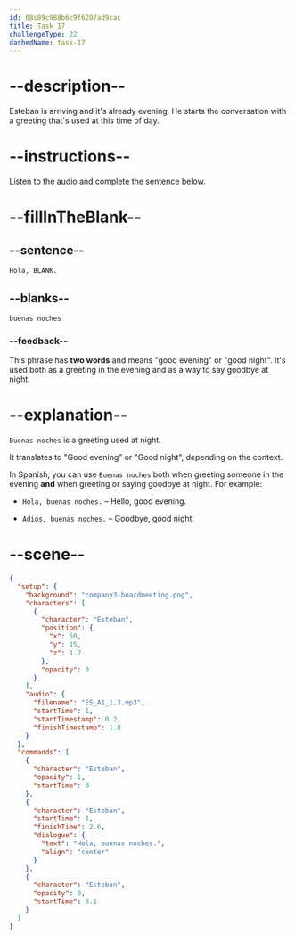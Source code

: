 ```yaml
---
id: 68c89c988b6c9f6207ad9cac
title: Task 17
challengeType: 22
dashedName: task-17
---
```

<!-- (Audio) Esteban: Hola, buenas noches -->

# --description--

Esteban is arriving and it's already evening. He starts the conversation with a greeting that's used at this time of day.

# --instructions--

Listen to the audio and complete the sentence below.

# --fillInTheBlank--

## --sentence--

`Hola, BLANK.`

## --blanks--

`buenas noches`

### --feedback--

This phrase has **two words** and means "good evening" or "good night". It's used both as a greeting in the evening and as a way to say goodbye at night.

# --explanation--

`Buenas noches` is a greeting used at night.  

It translates to "Good evening" or "Good night", depending on the context.

In Spanish, you can use `Buenas noches` both when greeting someone in the evening **and** when greeting or saying goodbye at night. For example:  

- `Hola, buenas noches.` – Hello, good evening.

- `Adiós, buenas noches.` – Goodbye, good night.

# --scene--

```json
{
  "setup": {
    "background": "company3-boardmeeting.png",
    "characters": [
      {
        "character": "Esteban",
        "position": {
          "x": 50,
          "y": 15,
          "z": 1.2
        },
        "opacity": 0
      }
    ],
    "audio": {
      "filename": "ES_A1_1.3.mp3",
      "startTime": 1,
      "startTimestamp": 0.2,
      "finishTimestamp": 1.8
    }
  },
  "commands": [
    {
      "character": "Esteban",
      "opacity": 1,
      "startTime": 0
    },
    {
      "character": "Esteban",
      "startTime": 1,
      "finishTime": 2.6,
      "dialogue": {
        "text": "Hola, buenas noches.",
        "align": "center"
      }
    },
    {
      "character": "Esteban",
      "opacity": 0,
      "startTime": 3.1
    }
  ]
}
```
